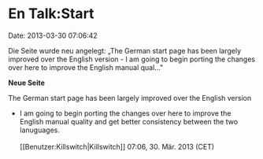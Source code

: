 En Talk:Start
=============

Date: 2013-03-30 07:06:42

Die Seite wurde neu angelegt: „The German start page has been largely
improved over the English version - I am going to begin porting the
changes over here to improve the English manual qual..."

**Neue Seite**

<div>

The German start page has been largely improved over the English version
- I am going to begin porting the changes over here to improve the
English manual quality and get better consistency between the two
lanuguages.\
\
\[\[Benutzer:Killswitch\|Killswitch\]\] 07:06, 30. Mär. 2013 (CET)

</div>
